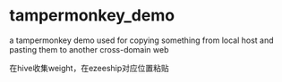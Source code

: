 # tampermonkey_demo
a tampermonkey demo used for copying something from local host and pasting them to another cross-domain web


在hive收集weight，在ezeeship对应位置粘贴

